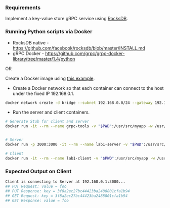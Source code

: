 ### Requirements

Implement a key-value store gRPC service using [RocksDB](https://pypi.python.org/pypi/python-rocksdb).

### Running Python scripts via Docker

* RocksDB native - https://github.com/facebook/rocksdb/blob/master/INSTALL.md
* gRPC Docker - https://github.com/grpc/grpc-docker-library/tree/master/1.4/python

OR

Create a Docker image using [this example](https://github.com/sithu/cmpe273-fall17/tree/master/docker).

* Create a Docker network so that each container can connect to the host under the fixed IP 192.168.0.1.

```sh
docker network create -d bridge --subnet 192.168.0.0/24 --gateway 192.168.0.1 dockernet
```

* Run the server and client containers.

```sh
# Generate Stub for client and server
docker run -it --rm --name grpc-tools -v "$PWD":/usr/src/myapp -w /usr/src/myapp ubuntu-python3.6-rocksdb-grpc:1.0 python3.6 -m grpc.tools.protoc -I. --python_out=. --grpc_python_out=. datastore.proto


# Server
docker run -p 3000:3000 -it --rm --name lab1-server -v "$PWD":/usr/src/myapp -w /usr/src/myapp ubuntu-python3.6-rocksdb-grpc:1.0 python3.6 server.py

# Client
docker run -it --rm --name lab1-client -v "$PWD":/usr/src/myapp -w /usr/src/myapp ubuntu-python3.6-rocksdb-grpc:1.0 python3.6 client.py 192.168.0.1
```

### Expected Output on Client

```sh
Client is connecting to Server at 192.168.0.1:3000...
## PUT Request: value = foo
## PUT Response: key = 3f8a2ec27bc44423ba2488801cfa1b94
## GET Request: key = 3f8a2ec27bc44423ba2488801cfa1b94
## GET Response: value = foo
```
